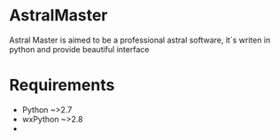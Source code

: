 AstralMaster
============

Astral Master is aimed to be a professional astral software, it`s writen in python and provide beautiful interface

Requirements
============


* Python ~>2.7
* wxPython ~>2.8
* 
